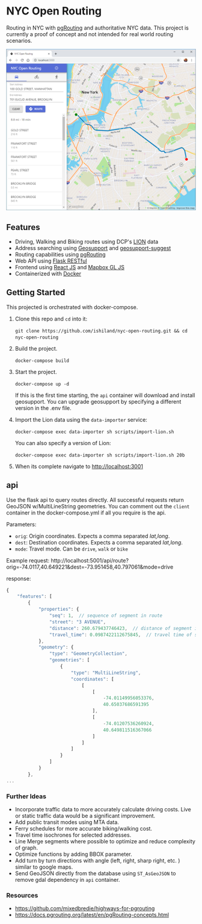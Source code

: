 # NYC Open Routing
Routing in NYC with [pgRouting](https://pgrouting.org/) and authoritative NYC data. This project is currently a proof of concept and not intended for real world routing scenarios.

![image](./screen.png)

## Features
- Driving, Walking and Biking routes using DCP's [LION](https://www1.nyc.gov/site/planning/data-maps/open-data/dwn-lion.page) data
- Address searching using [Geosupport](https://www1.nyc.gov/site/planning/data-maps/open-data/dwn-gde-home.page) and [geosupport-suggest](https://github.com/ishiland/geosupport-suggest) 
- Routing capabilities using [pgRouting](https://pgrouting.org/)
- Web API using [Flask RESTful](https://flask-restful.readthedocs.io/en/latest/)
- Frontend using [React JS](https://reactjs.org/) and [Mapbox GL JS](https://docs.mapbox.com/mapbox-gl-js/api/)
- Containerized with [Docker](https://docs.docker.com/engine/docker-overview/)

## Getting Started

This projected is orchestrated with docker-compose. 

1. Clone this repo and `cd` into it:

    `git clone https://github.com/ishiland/nyc-open-routing.git && cd nyc-open-routing`
 
    
2. Build the project.

     `docker-compose build`
      
3. Start the project.
    
    `docker-compose up -d`
    
    If this is the first time starting, the `api` container will download and install geosupport. You can upgrade geosupport by specifying a different version in the .env file.
    
4. Import the Lion data using the `data-importer` service:

    `docker-compose exec data-importer sh scripts/import-lion.sh`
    
    You can also specify a version of Lion:
    
    `docker-compose exec data-importer sh scripts/import-lion.sh 20b`
    
5. When its complete navigate to [http://localhost:3001](http://localhost:3001) 


## api
Use the flask api to query routes directly. All successful requests return GeoJSON w/MultiLineString geometries. You can comment out the `client` container in the docker-compose.yml if all you require is the api. 

Parameters:

- `orig`: Origin coordinates. Expects a comma separated _lat,long_.
- `dest`: Destination coordinates. Expects a comma separated _lat,long_.
- `mode`: Travel mode. Can be `drive`, `walk` or `bike`

Example request:
http://localhost:5001/api/route?orig=-74.0117,40.649221&dest=-73.951458,40.797061&mode=drive

response:
```js
{
    "features": [
        {
            "properties": {
                "seq": 1,  // sequence of segment in route
                "street": "3 AVENUE",
                "distance": 260.679437746423,  // distance of segment in feet
                "travel_time": 0.0987422112675845,  // travel time of segment in minutes 
            },
            "geometry": {
                "type": "GeometryCollection",
                "geometries": [
                    {
                        "type": "MultiLineString",
                        "coordinates": [
                            [
                                [
                                    -74.01149956053376,
                                    40.65037686591395
                                ],
                                [
                                    -74.01207536260924,
                                    40.649811516367066
                                ]
                            ]
                        ]
                    }
                ]
            }
        },
...
```


### Further Ideas

- Incorporate traffic data to more accurately calculate driving costs. Live or static traffic data would be a significant improvement.
- Add public transit modes using MTA data.
- Ferry schedules for more accurate biking/walking cost.
- Travel time isochrones for selected addresses.
- Line Merge segments where possible to optimize and reduce complexity of graph.
- Optimize functions by adding BBOX parameter. 
- Add turn by turn directions with angle (left, right, sharp right, etc. ) similar to google maps. 
- Send GeoJSON directly from the database using `ST_AsGeoJSON` to remove gdal dependency in `api` container.

### Resources
- https://github.com/mixedbredie/highways-for-pgrouting
- https://docs.pgrouting.org/latest/en/pgRouting-concepts.html
